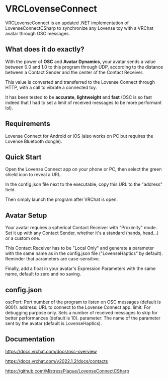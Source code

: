 # VRCLovenseConnect
VRCLovenseConnect is an updated .NET implementation of LovenseConnectCSharp to synchronize any Lovense toy with a VRChat avatar through OSC messages.

## What does it do exactly?
With the power of **OSC** and **Avatar Dynamics**, your avatar sends a value between 0.0 and 1.0 to this program through UDP, according to the distance between a Contact Sender and the center of the Contact Receiver.

This value is converted and transferred to the Lovense Connect through HTTP, with a call to vibrate a connected toy.

It has been tested to be **accurate**, **lightweight** and **fast** (OSC is so fast indeed that I had to set a limit of received messages to be more performant lol).

## Requirements
Lovense Connect for Android or iOS (also works on PC but requires the Lovense Bluetooth dongle).

## Quick Start
Open the Lovense Connect app on your phone or PC, then select the green shield icon to reveal a URL.

In the config.json file next to the executable, copy this URL to the "address" field.

Then simply launch the program after VRChat is open.

## Avatar Setup
Your avatar requires a spherical Contact Receiver with "Proximity" mode. Set it up with any Contact Sender, whether it's a standard (hands, head...) or a custom one.

This Contact Receiver has to be "Local Only" and generate a parameter with the same name as in the config.json file ("LovenseHaptics" by default). Reminder that parameters are case-sensitive.

Finally, add a float in your avatar's Expression Parameters with the same name, default to zero and no saving.

## config.json
oscPort: Port number of the program to listen on OSC messages (default is 9001).
address: URL to connect to the Lovense Connect app.
limit: For debugging purpose only. Sets a number of received messages to skip for better performances (default is 10).
parameter: The name of the parameter sent by the avatar (default is LovenseHaptics).

## Documentation
https://docs.vrchat.com/docs/osc-overview

https://docs.vrchat.com/v2022.1.2/docs/contacts

https://github.com/MistressPlague/LovenseConnectCSharp
